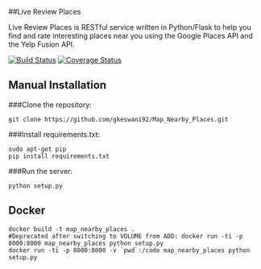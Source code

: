 ##Live Review Places

Live Review Places is RESTful service written in Python/Flask to help you find and rate interesting places near you using the Google Places API and the Yelp Fusion API.

[![Build Status](https://travis-ci.org/gkeswani92/Map_Nearby_Places.svg?branch=master)](https://travis-ci.org/gkeswani92/Map_Nearby_Places) [![Coverage Status](https://coveralls.io/repos/github/gkeswani92/Map_Nearby_Places/badge.svg)](https://coveralls.io/github/gkeswani92/Map_Nearby_Places)

## Manual Installation

###Clone the repository: 
``` 
git clone https://github.com/gkeswani92/Map_Nearby_Places.git 
```

###Install requirements.txt: 
``` 
sudo apt-get pip
pip install requirements.txt 
```

###Run the server: 
```
python setup.py 
```

## Docker
```
docker build -t map_nearby_places .
#Deprecated after switching to VOLUME from ADD: docker run -ti -p 8000:8000 map_nearby_places python setup.py
docker run -ti -p 8000:8000 -v `pwd`:/code map_nearby_places python setup.py
```
